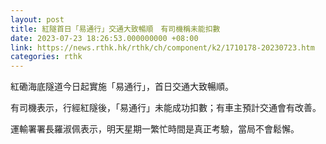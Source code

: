 ```yaml
---
layout: post
title: 紅隧首日「易通行」交通大致暢順　有司機稱未能扣數
date: 2023-07-23 18:26:53.000000000 +08:00
link: https://news.rthk.hk/rthk/ch/component/k2/1710178-20230723.htm
categories: rthk
---
```


紅磡海底隧道今日起實施「易通行」，首日交通大致暢順。

有司機表示，行經紅隧後，「易通行」未能成功扣數；有車主預計交通會有改善。

運輸署署長羅淑佩表示，明天星期一繁忙時間是真正考驗，當局不會鬆懈。
